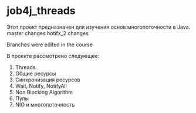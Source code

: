 # job4j_threads

Этот проект предназначен для изучения основ многопоточности в Java.
master changes
hotifx_2 changes

Branches were edited in the course

В проекте рассмотрено следующее:
1. Threads
2. Общие ресурсы
3. Синхронизация ресурсов
4. Wait, Notify, NotifyAll
5. Non Blocking Algorithm
6. Пулы
7. NIO и многопоточность
